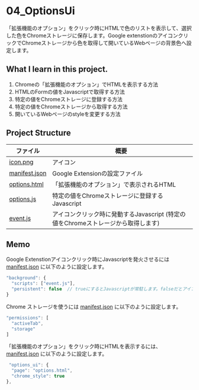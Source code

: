 # 04_OptionsUi
「拡張機能のオプション」をクリック時にHTMLで色のリストを表示して、選択した色をChromeストレージに保存します。Google extenstionのアイコンクリックでChromeストレージから色を取得して開いているWebページの背景色へ設定します。  

## What I learn in this project. 
1. Chromeの「拡張機能のオプション」でHTMLを表示する方法
2. HTMLのFormの値をJavascriptで取得する方法
3. 特定の値をChromeストレージに登録する方法
4. 特定の値をChromeストレージから取得する方法
5. 開いているWebページのstyleを変更する方法

## Project Structure  
| ファイル                             | 概要                                                 |
| -------------------------------- | -------------------------------------------------- |
| [icon.png](./icon.png)           | アイコン                                               |
| [manifest.json](./manifest.json) | Google Extensionの設定ファイル                            |
| [options.html](./options.html)   | 「拡張機能のオプション」で表示されるHTML                             |
| [options.js](./options.js)       | 特定の値をChromeストレージに登録するJavascript                    |
| [event.js](./event.js)           | アイコンクリック時に発動するJavascript (特定の値をChromeストレージから取得します) |

## Memo
Google Extenstionアイコンクリック時にJavascriptを発火させるには [manifest.json](./manifest.json) に以下のように設定します。  
```javascript
"background": {
  "scripts": ["event.js"],
  "persistent": false  // trueにするとJavascriptが常駐します。falseだとアイコンクリック時のみ発動します。
}
```

Chrome ストレージを使うには [manifest.json](./manifest.json) に以下のように設定します。  
```javascript
"permissions": [
  "activeTab",
  "storage"
]
```

「拡張機能のオプション」をクリック時にHTMLを表示するには、[manifest.json](./manifest.json) に以下のように設定します。  
```javascript
 "options_ui": {
  "page": "options.html",
  "chrome_style": true
},
```